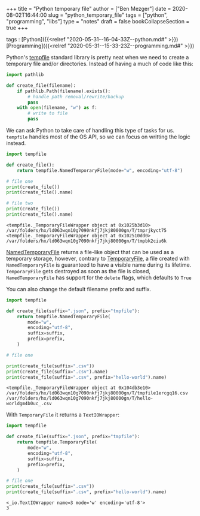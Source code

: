 +++
title = "Python temporary file"
author = ["Ben Mezger"]
date = 2020-08-02T16:44:00
slug = "python_temporary_file"
tags = ["python", "programming", "libs"]
type = "notes"
draft = false
bookCollapseSection = true
+++

tags
: [Python]({{<relref "2020-05-31--16-04-33Z--python.md#" >}}) [Programming]({{<relref "2020-05-31--15-33-23Z--programming.md#" >}})

Python's [tempfile](https://docs.python.org/3/library/tempfile.html) standard library is pretty neat when we need to create a
temporary file and/or directories. Instead of having a much of code like this:

```python
import pathlib

def create_file(filename):
    if pathlib.Path(filename).exists():
        # handle path removal/rewrite/backup
        pass
    with open(filename, "w") as f:
        # write to file
        pass

```

We can ask Python to take care of handling this type of tasks for us. `tempfile`
handles most of the OS API, so we can focus on writting the logic instead.

```python
import tempfile

def create_file():
    return tempfile.NamedTemporaryFile(mode="w", encoding="utf-8")

# file one
print(create_file())
print(create_file().name)

# file two
print(create_file())
print(create_file().name)
```

```text
<tempfile._TemporaryFileWrapper object at 0x1025b3d10>
/var/folders/hx/ld063wqn10g7090nkfj7jkj80000gn/T/tmprjkyct75
<tempfile._TemporaryFileWrapper object at 0x102510dd0>
/var/folders/hx/ld063wqn10g7090nkfj7jkj80000gn/T/tmpbk2ciu6k
```

[NamedTemporaryFile](https://docs.python.org/3/library/tempfile.html#tempfile.NamedTemporaryFile) returns a file-like object that can be used as a temporary
storage, however, contrary to [TemporaryFile](https://docs.python.org/3/library/tempfile.html#tempfile.TemporaryFile), a file created with
`NamedTemporaryFile` is guaranteed to have a visible name during its lifetime.
`TemporaryFile` gets destroyed as soon as the file is closed, `NamedTemporaryFile`
has support for the `delete` flags, which defaults to `True`

You can also change the default filename prefix and suffix.

```python
import tempfile

def create_file(suffix=".json", prefix="tmpfile"):
    return tempfile.NamedTemporaryFile(
        mode="w",
        encoding="utf-8",
        suffix=suffix,
        prefix=prefix,
    )

# file one

print(create_file(suffix=".csv"))
print(create_file(suffix=".csv").name)
print(create_file(suffix=".csv", prefix="hello-world").name)
```

```text
<tempfile._TemporaryFileWrapper object at 0x104db3e10>
/var/folders/hx/ld063wqn10g7090nkfj7jkj80000gn/T/tmpfile1ercgq16.csv
/var/folders/hx/ld063wqn10g7090nkfj7jkj80000gn/T/hello-worldgm4b0uc_.csv
```

With `TemporaryFile` it returns a `TextIOWrapper`:

```python
import tempfile

def create_file(suffix=".json", prefix="tmpfile"):
    return tempfile.TemporaryFile(
        mode="w",
        encoding="utf-8",
        suffix=suffix,
        prefix=prefix,
    )

# file one
print(create_file(suffix=".csv"))
print(create_file(suffix=".csv", prefix="hello-world").name)
```

```text
<_io.TextIOWrapper name=3 mode='w' encoding='utf-8'>
3
```
